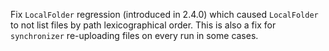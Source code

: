 Fix `LocalFolder` regression (introduced in 2.4.0) which caused `LocalFolder` to not list files by path lexicographical order.
This is also a fix for `synchronizer` re-uploading files on every run in some cases.
